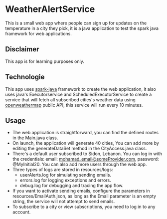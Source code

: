 # WeatherAlertService
This is a small web app where people can sign up for updates on the temperature in a city they pick, it is a java application to test the spark java framework for web applications.

## Disclaimer
This app is for learning purposes only.

## Technologie

This app uses [spark-java](https://sparkjava.com/) framework to create the web application, it also uses java's Executorservice and ScheduledExecutorService to create a service that will fetch all subscribed cities's weather data using [openweathermap](https://openweathermap.org/) public API, this service will run every 10 minutes.


## Usage

- The web application is straightforward, you can find the defined routes in the Main.java class.
- On launch, the application will generate 40 cities, You can add more by editing the generateDataSet method in the CityAccess.java class.
- There's a default user subscribed to Sidon, Lebanon. You can log in with the credentials: email: mohamad_email@someProvider.com, password: @MyInitial20. You can also add more users through the web app.
- Three types of logs are stored in resources/logs:
  - userAlerts.log for simulating sending emails.
  - errors.log for logging exceptions and errors.
  -  debug.log for debugging and tracing the app flow.
- If you want to activate sending emails, configure the parameters in resources/EmailAuth.json, as long as the Email parameter is an empty string, the service will not attempt to send emails.
- To subscribe to a city or view subscriptions, you need to log in to any account.
